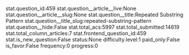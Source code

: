 stat.question_id:459
stat.question__article__live:None
stat.question__article__slug:None
stat.question__title:Repeated Substring Pattern
stat.question__title_slug:repeated-substring-pattern
stat.question__hide:False
stat.total_acs:5997
stat.total_submitted:14619
stat.total_column_articles:7
stat.frontend_question_id:459
stat.is_new_question:False
status:None
difficulty.level:1
paid_only:False
is_favor:False
frequency:0
progress:0
